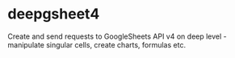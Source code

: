 # deepgsheet4
Create and send requests to GoogleSheets API v4 on deep level - manipulate singular cells, create charts, formulas etc.
